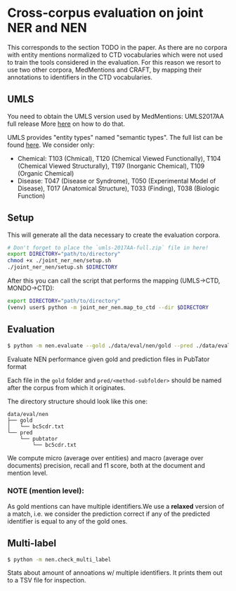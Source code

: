 # Cross-corpus evaluation on joint NER and NEN 

This corresponds to the section TODO in the paper.
As there are no corpora with entity mentions normalized to CTD vocabularies
which were not used to train the tools considered in the evaluation.
For this reason we resort to use two other corpora, MedMentions and CRAFT,
by mapping their annotations to identifiers in the CTD vocabularies.

## UMLS

You need to obtain the UMLS version used by MedMentions: UMLS2017AA full release
More [here](https://www.nlm.nih.gov/research/umls/index.html) on how to do that.

UMLS provides "entity types" named "semantic types".
The full list can be found [here](https://lhncbc.nlm.nih.gov/ii/tools/MetaMap/documentation/SemanticTypesAndGroups.html).
We consider only:
- Chemical: T103 (Chmical), T120 (Chemical Viewed Functionally), T104 (Chemical Viewed Structurally), T197 (Inorganic Chemical), T109 (Organic Chemical)
- Disease: T047 (Disease or Syndrome), T050 (Experimental Model of Disease), T017 (Anatomical Structure), T033 (Finding), T038 (Biologic Function)

## Setup

This will generate all the data necessary to create the evaluation corpora.

```bash
# Don't forget to place the `umls-2017AA-full.zip` file in here!
export DIRECTORY="path/to/directory"
chmod +x ./joint_ner_nen/setup.sh
./joint_ner_nen/setup.sh $DIRECTORY
```

After this you can call the script that performs the mapping (UMLS->CTD, MONDO->CTD):

```bash
export DIRECTORY="path/to/directory"
(venv) user$ python -m joint_ner_nen.map_to_ctd --dir $DIRECTORY
```

## Evaluation

```bash
$ python -m nen.evaluate --gold ./data/eval/nen/gold --pred ./data/eval/nen/pred
```

Evaluate NEN performance given gold and prediction files in PubTator format

Each file in the `gold` folder and `pred/<method-subfolder>` should be named after the corpus from which it originates.

The directory structure should look like this one:

```
data/eval/nen
├── gold
│   └── bc5cdr.txt
└── pred
    └── pubtator
        └── bc5cdr.txt
```

We compute micro (average over entities) and macro (average over documents) precision, recall and f1 score,
both at the document and mention level.

### NOTE (mention level):

As gold mentions can have multiple identifiers.We use a **relaxed** version of a match,
i.e. we consider the prediction correct if any of the predicted identifier is equal to any of the gold ones.

## Multi-label

```bash
$ python -m nen.check_multi_label
```

Stats about amount of annoations w/ multiple identifiers. It prints them out to a TSV file for inspection.






